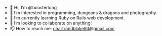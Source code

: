 - 👋 Hi, I’m @boosterlong
- 👀 I’m interested in programming, dungeons & dragons and photography.
- 🌱 I’m currently learning Ruby on Rails web development.
- 💞️ I’m looking to collaborate on anything!
- 📫 How to reach me: chartrandblake93@gmail.com
